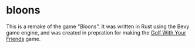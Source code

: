 # bloons

This is a remake of the game "Bloons". It was written in Rust using the Bevy game engine, and was created in prepration for making the [Golf With Your Friends](https://github.com/Martomate/golf) game.
